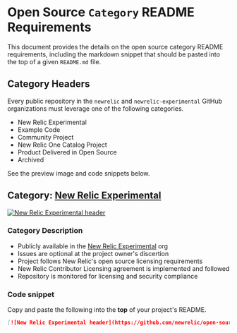 # Open Source `Category` README Requirements

This document provides the details on the open source category README requirements, including the markdown snippet that should be pasted into the top of a given `README.md` file.

## Category Headers

Every public repository in the `newrelic` and `newrelic-experimental` GitHub organizations must leverage one of the following categories.

- New Relic Experimental
- Example Code
- Community Project
- New Relic One Catalog Project
- Product Delivered in Open Source
- Archived

See the preview image and code snippets below.

## Category: [New Relic Experimental](#new-relic-experimental)

[![New Relic Experimental header](https://github.com/newrelic/open-source-office/raw/master/examples/categories/images/Experimental.png)](https://github.com/newrelic/open-source-office/blob/master/examples/categories/index.md#new-relic-experimental)

### Category Description

- Publicly available in the [New Relic Experimental](https://github.com/newrelic-experimental) org
- Issues are optional at the project owner's discertion
- Project follows New Relic's open source licensing requirements
- New Relic Contributor Licensing agreement is implemented and followed
- Repository is monitored for licensing and security compliance


### Code snippet

Copy and paste the following into the **top** of your project's README.

```markdown
[![New Relic Experimental header](https://github.com/newrelic/open-source-office/raw/master/examples/categories/images/Experimental.png)](https://github.com/newrelic/open-source-office/blob/master/examples/categories/index.md#new-relic-experimental)
```